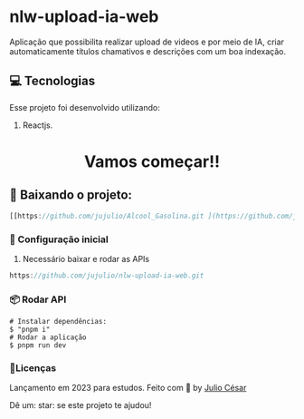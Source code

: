 # nlw-upload-ia-web
Aplicação que possibilita realizar upload de videos e por meio de IA, criar automaticamente títulos chamativos e descrições com um boa indexação.
 
## :computer: Tecnologias
Esse projeto foi desenvolvido utilizando:

1. Reactjs.

<h1 align="center">Vamos começar!!</h1>
 
## :rocket: Baixando o projeto: 
```javascript
[[https://github.com/jujulio/Alcool_Gasolina.git ](https://github.com/jujulio/node-do-zero.git)](https://github.com/jujulio/nlw-upload-ia-web.git)
```

### :rocket: Configuração inicial
1. Necessário baixar e rodar as APIs
```javascript
https://github.com/jujulio/nlw-upload-ia-web.git
```


### :package: Rodar API

```console
# Instalar dependências:
$ "pnpm i"
# Rodar a aplicação
$ pnpm run dev

```

 ### :book:Licenças
 Lançamento em 2023 para estudos.
 Feito com :purple_heart: by [Julio César](https://github.com/jujulio)
 
 Dê um: star: se este projeto te ajudou!

